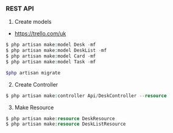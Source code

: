 ### REST API 

1. Create models

- https://trello.com/uk
```php 
$ php artisan make:model Desk -mf
$ php artisan make:model DeskList -mf
$ php artisan make:model Card -mf
$ php artisan make:model Task -mf

$php artisan migrate
``` 

2. Create Controller 
```php 
$ php artisan make:controller Api/DeskController --resource
```


3. Make Resource 
```php 
$ php artisan make:resource DeskResource
$ php artisan make:resource DeskListResource
```

